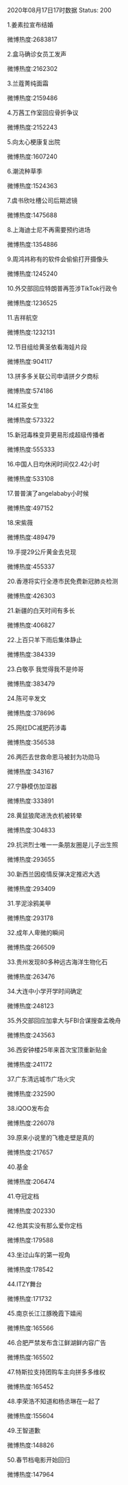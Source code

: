 2020年08月17日17时数据
Status: 200

1.姜素拉宣布结婚

微博热度:2683817

2.盒马确诊女员工发声

微博热度:2162302

3.兰蔻菁纯面霜

微博热度:2159486

4.万茜工作室回应骨折争议

微博热度:2152243

5.向太心梗康复出院

微博热度:1607240

6.潮流种草季

微博热度:1524363

7.虞书欣吐槽公司后期滤镜

微博热度:1475688

8.上海迪士尼不再需要预约进场

微博热度:1354886

9.周鸿祎称有的软件会偷偷打开摄像头

微博热度:1245240

10.外交部回应特朗普再签涉TikTok行政令

微博热度:1236525

11.吉祥航空

微博热度:1232131

12.节目组给黄圣依看海娃片段

微博热度:904117

13.拼多多关联公司申请拼夕夕商标

微博热度:574186

14.红茶女生

微博热度:573322

15.新冠毒株变异更易形成超级传播者

微博热度:555333

16.中国人日均休闲时间仅2.42小时

微博热度:533108

17.普普演了angelababy小时候

微博热度:497152

18.宋紫薇

微博热度:489479

19.手提29公斤黄金去兑现

微博热度:455337

20.香港将实行全港市民免费新冠肺炎检测

微博热度:426303

21.新疆的白天时间有多长

微博热度:406827

22.上百只羊下雨后集体静止

微博热度:384339

23.白敬亭 我觉得我不是帅哥

微博热度:383479

24.陈可辛发文

微博热度:378696

25.网红DC减肥药涉毒

微博热度:356538

26.两匹去世救命恩马被封为功勋马

微博热度:343167

27.宁静模仿加湿器

微博热度:333891

28.黄鼠狼爬进洗衣机被转晕

微博热度:304833

29.抗洪烈士唯一一条朋友圈是儿子出生照

微博热度:293655

30.新西兰因疫情反弹决定推迟大选

微博热度:293409

31.芋泥涂鸦美甲

微博热度:293178

32.成年人卑微的瞬间

微博热度:266509

33.贵州发现80多种远古海洋生物化石

微博热度:263476

34.大连中小学开学时间确定

微博热度:248123

35.外交部回应加拿大与FBI合谋搜查孟晚舟

微博热度:243563

36.西安钟楼25年来首次宝顶重新贴金

微博热度:241172

37.广东清远城市广场火灾

微博热度:232590

38.iQOO发布会

微博热度:226078

39.原来小说里的飞檐走壁是真的

微博热度:217657

40.基金

微博热度:206474

41.夺冠定档

微博热度:202330

42.他其实没有那么爱你定档

微博热度:179588

43.坐过山车的第一视角

微博热度:178542

44.ITZY舞台

微博热度:171732

45.南京长江江豚晚霞下嬉闹

微博热度:165566

46.合肥严禁发布含江鲜湖鲜内容广告

微博热度:165502

47.特斯拉支持团购车主向拼多多维权

微博热度:165452

48.李荣浩不知道和杨丞琳在一起了

微博热度:155604

49.王智道歉

微博热度:148826

50.春节档电影开始回归

微博热度:147964

